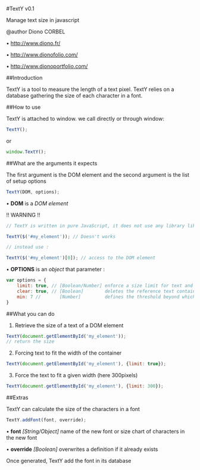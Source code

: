 #TextY v0.1

Manage text size in javascript

@author Diono CORBEL

• http://www.diono.fr/

• http://www.dionofolio.com/

• http://www.dionoportfolio.com/

##Introduction

TextY is a tool to measure the length of a text pixel. TextY relies on a database gathering the size of each character in a font.

##How to use

TextY is attached to window. we call directly or through window:

```javascript
TextY();
```
or

```javascript
window.TextY();
```

##What are the arguments it expects

The first argument is the DOM element and the second argument is the list of setup options

```javascript
TextY(DOM, options);
```

• __DOM__ is a _DOM element_

!! WARNING !!
```javascript
// TextY is written in pure JavaScript, it does not use any library like jQuery

TextY($('#my_element')); // Doesn't works

// instead use :

TextY($('#my_element')[0]); // access to the DOM element
```

• __OPTIONS__ is an _object_ that parameter :

```javascript
var options = {
    limit: true, // [Boolean/Number] enforce a size limit for text and adjust its size and its contents so that it does not exceed
    clear: true, // [Boolean]        deletes the reference text container to the update before calculating its size
    min: 7 //       [Number]         defines the threshold beyond which the text can not be reduced
}
```


##What you can do

1. Retrieve the size of a text of a DOM element

```javascript
TextY(document.getElementById('my_element'));
// return the size
```

2. Forcing text to fit the width of the container

```javascript
TextY(document.getElementById('my_element'), {limit: true});
```

3. Force the text to fit a given width (here 300pixels)

```javascript
TextY(document.getElementById('my_element'), {limit: 300});
```

##Extras

TextY can calculate the size of the characters in a font

```javascript
TextY.addFont(font, override);
```

• __font__     _[String/Object]_ name of the new font or size chart of characters in the new font

• __override__ _[Boolean]_       overwrites a definition if it already exists

Once generated, TextY add the font in its database
